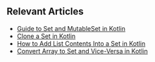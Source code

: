 ## Relevant Articles
- [Guide to Set and MutableSet in Kotlin](https://www.baeldung.com/kotlin/set-mutableset)
- [Clone a Set in Kotlin](https://www.baeldung.com/kotlin/clone-set)
- [How to Add List Contents Into a Set in Kotlin](https://www.baeldung.com/kotlin/set-add-list-elements)
- [Convert Array to Set and Vice-Versa in Kotlin](https://www.baeldung.com/kotlin/array-set-conversion)
